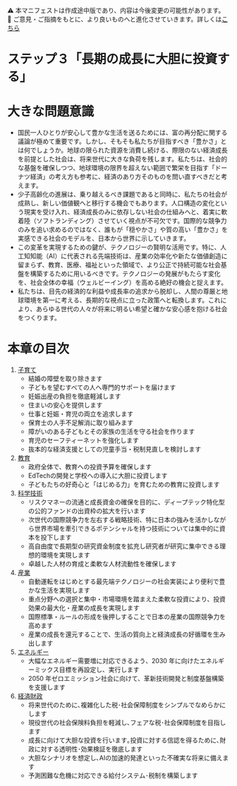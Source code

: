 ⚠️ 本マニフェストは作成途中版であり、内容は今後変更の可能性があります。  
💬 ご意見・ご指摘をもとに、より良いものへと進化させていきます。詳しくは[こちら](README.md#このマニフェスト自身もみんなの知恵を集めて改善していきます)

# ステップ３「長期の成長に大胆に投資する」

# 大きな問題意識

* 国民一人ひとりが安心して豊かな生活を送るためには、富の再分配に関する議論が極めて重要です。しかし、そもそも私たちが目指すべき「豊かさ」とは何でしょうか。地球の限られた資源を消費し続ける、際限のない経済成長を前提とした社会は、将来世代に大きな負荷を残します。私たちは、社会的な基盤を確保しつつ、地球環境の限界を超えない範囲で繁栄を目指す「ドーナツ経済」の考え方も参考に、経済のあり方そのものを問い直すべきだと考えます。
* 少子高齢化の進展は、乗り越えるべき課題であると同時に、私たちの社会が成熟し、新しい価値観へと移行する機会でもあります。人口構造の変化という現実を受け入れ、経済成長のみに依存しない社会の仕組みへと、着実に軟着陸（ソフトランディング）させていく視点が不可欠です。国際的な競争力のみを追い求めるのではなく、誰もが「穏やかさ」や質の高い「豊かさ」を実感できる社会のモデルを、日本から世界に示していきます。
* この変革を実現するための鍵が、テクノロジーの賢明な活用です。特に、人工知知能（AI）に代表される先端技術は、産業の効率化や新たな価値創造に留まらず、教育、医療、福祉といった領域で、より公正で持続可能な社会基盤を構築するために用いるべきです。テクノロジーの発展がもたらす変化を、社会全体の幸福（ウェルビーイング）を高める絶好の機会と捉えます。
* 私たちは、目先の経済的な利益や成長率の追求から脱却し、人間の尊厳と地球環境を第一に考える、長期的な視点に立った政策へと転換します。これにより、あらゆる世代の人々が将来に明るい希望と確かな安心感を抱ける社会をつくります。

# 本章の目次

1. [子育て](31_ステップ３子育て.md)  
   * 結婚の障壁を取り除きます  
   * 子どもを望むすべての人へ専門的サポートを届けます  
   * 妊娠出産の負担を徹底軽減します  
   * 住まいの安心を提供します  
   * 仕事と妊娠・育児の両立を追求します  
   * 保育士の人手不足解消に取り組みます  
   * 障がいのある子どもとその家族の生活を守る社会を作ります  
   * 育児のセーフティーネットを強化します  
   * 抜本的な経済支援としての児童手当・税制見直しを検討します  
2. [教育](32_ステップ３教育.md)  
   * 政府全体で、教育への投資予算を確保します  
   * EdTechの開発と学校への導入に大胆に投資します  
   * 子どもたちの好奇心と「はじめる力」を育むための教育に投資します  
3. [科学技術](33_ステップ３科学技術.md)  
   * リスクマネーの流通と成長資金の確保を目的に、ディープテック特化型の公的ファンドの出資枠の拡大を行います  
   * 次世代の国際競争力を左右する戦略技術、特に日本の強みを活かしながら世界市場を牽引できるポテンシャルを持つ技術については集中的に資本を投下します  
   * 高自由度で長期型の研究資金制度を拡充し研究者が研究に集中できる理想的環境を実現します  
   * 卓越した人材の育成と柔軟な人材流動性を確保します  
4. [産業](34_ステップ３産業.md)  
   * 自動運転をはじめとする最先端テクノロジーの社会実装により便利で豊かな生活を実現します  
   * 重点分野への選択と集中・市場環境を踏まえた柔軟な投資により、投資効果の最大化・産業の成長を実現します  
   * 国際標準・ルールの形成を後押しすることで日本の産業の国際競争力を高めます  
   * 産業の成長を還元することで、生活の質向上と経済成長の好循環を生み出します  
5. [エネルギー](35_ステップ３エネルギー.md)
   * 大幅なエネルギー需要増に対応できるよう、2030 年に向けたエネルギーミックス目標を再設定し、実行します
   * 2050 年ゼロエミッション社会に向けて、革新技術開発と制度基盤構築を支援します
7. [経済財政](36_ステップ３経済財政.md)  
   * 将来世代のために､複雑化した税･社会保障制度をシンプルでなめらかにします  
   * 現役世代の社会保険料負担を軽減し､フェアな税･社会保障制度を目指します  
   * 成長に向けて大胆な投資を行います｡投資に対する信認を得るために､財政に対する透明性･効果検証を徹底します  
   * 大胆なシナリオを想定し､AIの加速的発達といった不確実な将来に備えます
   * 予測困難な危機に対応できる給付システム･税制を構築します